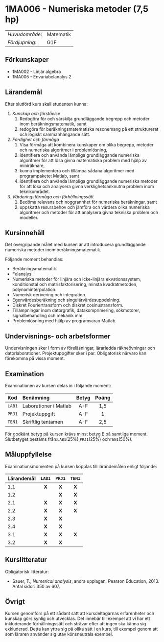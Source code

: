 # 1MA006 - Numeriska metoder (7,5 hp)

|     |     |
| --- | --- | 
| *Huvudområde*: | Matematik | 
| *Fördjupning*: | G1F | 

## Förkunskaper

- 1MA002 - Linjär algebra 
- 1MA005 - Envariabelanalys 2 

## Lärandemål

Efter slutförd kurs skall studenten kunna:

1. *Kunskap och förståelse*
    1. Redogöra för och särskilja grundläggande begrepp och metoder inom beräkningsmatematik, samt
    2. redogöra för beräkningsmatematiska resonemang på ett strukturerat och logiskt sammanhängande sätt.
2. *Färdighet och förmåga*
    1. Visa förmåga att kombinera kunskaper om olika begrepp, metoder och numeriska algoritmer i problemlösning,
    2. identifiera och använda lämpliga grundläggande numeriska algoritmer för att lösa givna matematiska problem med hjälp av miniräknare,
    3. kunna implementera och tillämpa sådana algoritmer med programpaketet Matlab, samt
    4. identifiera och använda lämpliga grundläggande numeriska metoder för att lösa och analysera givna verklighetsanknutna problem inom teknikområdet.
3. *Värderingsförmåga och förhållningssätt*
    1. Bedöma relevans och noggrannhet för numeriska beräkningar, samt 
    2. uppskatta resursbehov och jämföra och värdera olika numeriska algoritmer och metoder för att analysera givna tekniska problem och modeller.

## Kursinnehåll

Det övergripande målet med kursen är att introducera grundläggande numeriska metoder inom beräkningsmatematik.

Följande moment behandlas:

- Beräkningsmatematik. 
- Felanalys. 
- Numeriska metoder för linjära och icke-linjära ekvationssystem, konditionstal och matrisfaktorisering, minsta kvadratmetoden, polynominterpolation. 
- Numerisk derivering och integration. 
- Egenvärdesberäkning och singulärvärdesuppdelning. 
- Diskret Fouriertransform och diskret cosinustransform.  
- Tillämpningar inom datorgrafik, datakomprimering, sökmotorer, signalbehandling och mekanik mm.
- Problemlösning med hjälp av programvaran Matlab.

## Undervisnings- och arbetsformer

Undervisningen sker i form av föreläsningar, lärarledda räkneövningar och datorlaborationer. Projektuppgifter sker i par. Obligatorisk närvaro kan förekomma på vissa moment.

## Examination
 
Examinationen av kursen delas in i följande moment:

| Kod  | Benämning                 | Betyg | Poäng |  
| :--- | :------------------------ | :---: | :---: |  
|`LAB1`| Laborationer i Matlab     | A-F   | 1,5   |  
|`PRJ1`| Projektuppgift            | A-F   | 1     |  
|`TEN1`| Skriftlig tentamen        | A-F   | 2,5   |  

För godkänt betyg på kursen krävs minst betyg E på samtliga moment. Slutbetyget bestäms från:`LAB1`(25%),`PRJ1`(25%) och`TEN1`(50%).

## Måluppfyllelse

Examinationsmomenten på kursen kopplas till lärandemålen enligt följande:

| Lärandemål |`LAB1`| `PRJ1` |`TEN1`|  
| :--------- | :---: | :---: | :---: |
| 1.1        | **X** | **X** | **X** | 
| 1.2        |       | **X** | **X** |
| 2.1        | **X** | **X** | **X** | 
| 2.2        | **X** | **X** | **X** |
| 2.3        | **X** | **X** |       | 
| 2.4        | **X** | **X** |       | 
| 3.1        | **X** | **X** | **X** |
| 3.2        | **X** | **X** |       |


## Kurslitteratur

Obligatorisk litteratur: 

- Sauer, T.,  *Numerical analysis*, andra upplagan, Pearson Education, 2013. Antal sidor: 350 av 607.

## Övrigt

Kursen genomförs på ett sådant sätt att kursdeltagarnas erfarenheter och kunskap görs synlig och utvecklas. Det innebär till exempel att vi har ett inkluderande förhållningssätt och strävar efter att ingen ska känna sig exkluderad. Detta kan yttra sig på olika sätt i en kurs, till exempel genom att som läraren använder sig utav könsneutrala exempel.





